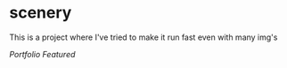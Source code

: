 # scenery
This is a project where I've tried to make it run fast even with many img's

_Portfolio_ _Featured_
